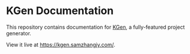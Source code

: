 # KGen Documentation

This repository contains documentation for [KGen](https://github.com/kgenjs/kgen), a fully-featured project generator.

View it live at <https://kgen.samzhangjy.com/>.
